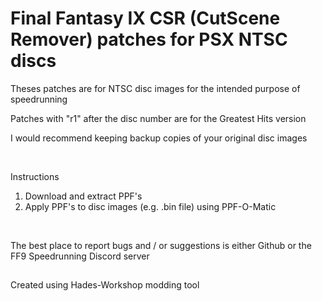 # Final Fantasy IX CSR (CutScene Remover) patches for PSX NTSC discs
Theses patches are for NTSC disc images for the intended purpose of speedrunning

Patches with "r1" after the disc number are for the Greatest Hits version

I would recommend keeping backup copies of your original disc images

<br>

Instructions
1. Download and extract PPF's
2. Apply PPF's to disc images (e.g. .bin file) using PPF-O-Matic

<br>

The best place to report bugs and / or suggestions is either Github or the FF9 Speedrunning Discord server
##
Created using Hades-Workshop modding tool
